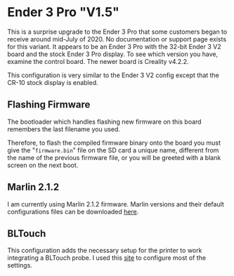 # Ender 3 Pro "V1.5"

This is a surprise upgrade to the Ender 3 Pro that some customers began to receive around mid-July of 2020. No documentation or support page exists for this variant. It appears to be an Ender 3 Pro with the 32-bit Ender 3 V2 board and the stock Ender 3 Pro display. To see which version you have, examine the control board. The newer board is Creality v4.2.2.

This configuration is very similar to the Ender 3 V2 config except that the CR-10 stock display is enabled.

## Flashing Firmware

The bootloader which handles flashing new firmware on this board remembers the last filename you used.

Therefore, to flash the compiled firmware binary onto the board you must give the "`firmware.bin`" file on the SD card a unique name, different from the name of the previous firmware file, or you will be greeted with a blank screen on the next boot.

## Marlin 2.1.2

I am currently using Marlin 2.1.2 firmware. Marlin versions and their default configurations files can be downloaded [here](https://marlinfw.org/meta/download/).

## BLTouch

This configuration adds the necessary setup for the printer to work integrating a BLTouch probe. I used this [site](https://3dprintscape.com/marlin-firmware-on-creality-board-complete-guide/) to configure most of the settings.

